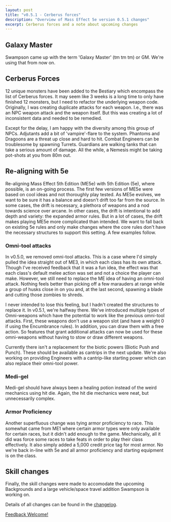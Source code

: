 ```yaml
---
layout: post
title: "v0.5.1 - Cerberus forces"
description: "Overview of Mass Effect 5e version 0.5.1 changes"
excerpt: Cerberus forces and a note about upcoming changes
---
```


## Galaxy Master
Swampson came up with the term 'Galaxy Master' (tm tm tm) or GM. We're using that from now on.

## Cerberus Forces
12 unique monsters have been added to the Bestiary which encompass the list of Cerberus forces. It may seem like 3 weeks is
a long time to only have finished 12 monsters, but I need to refactor the underlying weapon code. Originally, I was creating
duplicate attacks for each weapon. I.e., there was an NPC weapon attack and the weapon itself. But this was creating a lot
of inconsistent data and needed to be remedied.

Except for the delay, I am happy with the diversity among this group of NPCs. Adjutants add a bit of 'vampire'-flare to the system.
Phantoms and Dragoons are a threat up close and hard to hit. Combat Engineers can be troublesome by spawning Turrets. Guardians
are walking tanks that can take a serious amount of damage. All the while, a Nemesis might be taking pot-shots at you from 80m out.

## Re-aligning with 5e

Re-aligning Mass Effect 5th Edition (ME5e) with 5th Edition (5e), where possible, is an on-going process.
The first few versions of ME5e were based on cool ideas and not thoroughly play tested. As ME5e evolves, we want to be sure
it has a balance and doesn't drift too far from the source. In some cases, the drift is necessary, a plethora of weapons and a nod towards
science over arcane. In other cases, the drift is intentional to add depth and variety: the expanded armor rules. But in a lot of cases,
the drift makes playing ME5e more complicated than intended. We want to fall back on existing 5e rules and only make changes
where the core rules don't have the necessary structures to support this setting. A few examples follow.

### Omni-tool attacks

In v0.5.0, we removed omni-tool attacks. This is a case where I'd simply pulled the idea straight out of ME3, in which each
class has its own attack. Though I've received feedback that it was a fun idea, the effect was that each class's default melee
action was set and not a choice the player can make. However, we still need to replace the ME idea of having an omni-tool attack.
Nothing feels better than picking off a few marauders at range while a group of husks close in on you and, at the last second,
spawning a blade and cutting those zombies to shreds.

I never intended to lose this feeling, but I hadn't created the structures to replace it. In v0.5.1, we're halfway there.
We've introduced multiple types of Omni-weapons which have the potential to work like the previous omni-tool attacks. First,
these weapons don't use a weapon slot (and have a weight 0 if using the Encumbrance rules). In addition, you can draw them with
a free action. So features that grant additional attacks can now be used for these omni-weapons without having to stow or draw
different weapons.

Currently there isn't a replacement for the biotic powers (Biotic Push and Punch). These should be available as cantrips
in the next update. We're also working on providing Engineers with a cantrip-like starting power which can also replace their omni-tool power.

### Medi-gel
Medi-gel should have always been a healing potion instead of the weird mechanics using hit die. Again, the hit die mechanics were neat,
but unnecessarily complex.

### Armor Proficiency
Another superfluous change was tying armor proficiency to race. This somewhat came from ME1 where certain armor types were only
available for certain races, but it didn't add enough to the game. Mechanically, all it did was force some races to take feats in order
to play their class effectively. It also simply added a 5,000 credit price tag for most armor. No we're back in-line with 5e
and all armor proficiency and starting equipment is on the class.

## Skill changes
Finally, the skill changes were made to accomodate the upcoming Backgrounds and a large vehicle/space travel addition Swampson is working on.

Details of all changes can be found in the [changelog](https://github.com/queryluke/masseffect-5e/blob/master/CHANGELOG.md).

[Feedback Welcome!](https://goo.gl/forms/3wZj8QhlsLv3XOJw1)
